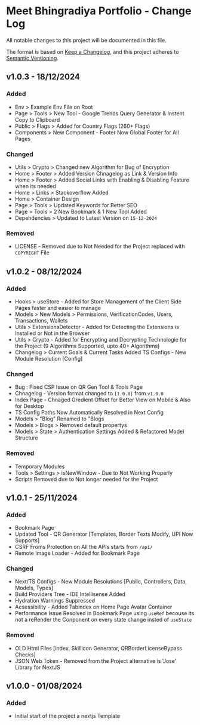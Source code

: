 # Meet Bhingradiya Portfolio - Change Log

All notable changes to this project will be documented in this file.

The format is based on [Keep a Changelog](https://keepachangelog.com/en/1.0.0/),
and this project adheres to [Semantic Versioning](https://semver.org/spec/v2.0.0.html).

<!-- vUnreleased

### Added
- New feature XYZ
- Improved performance of ABC module

### Changed
- Refactored code in XYZ module

### Removed
- Bug in ABC module -->

## v1.0.3 - 18/12/2024

### Added
- Env > Example Env File on Root
- Page > Tools > New Tool - Google Trends Query Generator & Instent Copy to Clipboard
- Public > Flags > Added for Country Flags (260+ Flags)
- Components > New Component - Footer Now Global Footer for All Pages

### Changed
- Utils > Crypto > Changed new Algorithm for Bug of Encryption
- Home > Footer > Added Version Chnagelog as Link & Version Info 
- Home > Footer > Added Social Links with Enabling & Disabling Feature when its needed
- Home > Links > Stackoverflow Added
- Home > Container Design
- Page > Tools > Updated Keywords for Better SEO
- Page > Tools > 2 New Bookmark & 1 New Tool Added
- Dependencies > Updated to Latest Version on `15-12-2024`

### Removed
- LICENSE - Removed due to Not Needed for the Project replaced with `COPYRIGHT` File

## v1.0.2 - 08/12/2024

### Added
- Hooks > useStore - Added for Store Management of the Client Side Pages faster and easier to manage
- Models > New Models > Permissions, VerificationCodes, Users, Transactions, Wallets
- Utils > ExtensionsDetector - Added for Detecting the Extensions is Installed or Not in the Browser
- Utils > Crypto - Added for Encrypting and Decrypting Technologie for the Project (9 Algorithms Supported, upto 40+ Algorithms)
- Changelog > Current Goals & Current Tasks Added
TS Configs - New Module Resolution [Config]

### Changed
- Bug : Fixed CSP Issue on QR Gen Tool & Tools Page
- Chnagelog - Version format changed to `[1.0.0]` from `v1.0.0`
- Index Page - Chnaged Gredient Offset for Better View on Mobile & Also for Desktop
- TS Config Paths Now Automatically Resolved in Next Config
- Models > "Blog" Renamed to "Blogs
- Models > Blogs > Removed default propertys
- Models > State > Authentication Settings Added & Refactored Model Structure

### Removed
- Temporary Modules
- Tools > Settings > isNewWindow - Due to Not Working Properly
- Scripts Removed due to Not longer needed for the Project

## v1.0.1 - 25/11/2024

### Added
- Bookmark Page
- Updated Tool - QR Generator [Templates, Border Texts Modify, UPI Now Supports]
- CSRF Froms Protection on All the APIs starts from `/api/`
- Remote Image Loader - Added for Bookmark Page

### Changed
- Next/TS Configs - New Module Resolutions [Public, Controllers, Data, Models, Types]
- Build Providers Tree - IDE Intellisense Added
- Hydration Warnings Suppressed
- Acsessibility - Added Tabindex on Home Page Avatar Container
- Performance Issue Resolved in Bookmark Page using `useRef` becouse its not a reRender the Conponent on every state change insted of `useState`

### Removed
- OLD Html Files [index, Skillicon Generator, QRBorderLicenseBypass Checks]
- JSON Web Token - Removed from the Project alternative is 'Jose' Library for NextJS

## v1.0.0 - 01/08/2024

### Added
- Initial start of the project a nextjs Template